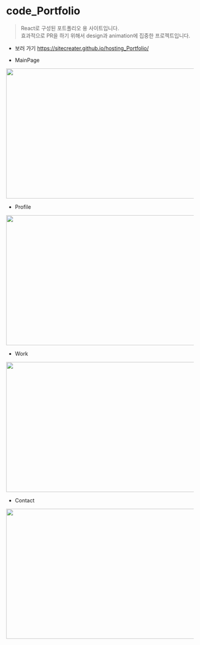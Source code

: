 # code_Portfolio

> React로 구성된 포트폴리오 용 사이트입니다.
> <br>효과적으로 PR을 하기 위해서 design과 animation에 집중한 프로젝트입니다.</br>

- 보러 가기
  https://sitecreater.github.io/hosting_Portfolio/

- MainPage
<p align="center"><img src="https://user-images.githubusercontent.com/85089341/228165597-3c25adb6-3bc9-464c-a7cc-93457a163114.png" width="700" height="350"></p>

- Profile
<p align="center"><img src="https://user-images.githubusercontent.com/85089341/222621075-dbfda6e2-5b2f-40de-b580-1baad0b596d1.png" width="700" height="350"></p>

- Work
<p align="center"><img src="https://user-images.githubusercontent.com/85089341/222621107-da2061de-a324-4ccf-9d0b-7fd851fa231c.png" width="700" height="350"></p>

- Contact
<p align="center"><img src="https://user-images.githubusercontent.com/85089341/222621155-da9d54cf-3404-4fa3-9d9c-288cbdac3147.png" width="700" height="350"></p>

